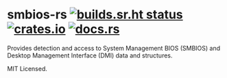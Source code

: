 # smbios-rs [![builds.sr.ht status](https://builds.sr.ht/~mdlayher/smbios-rs.svg)](https://builds.sr.ht/~mdlayher/smbios-rs?) [![crates.io](https://img.shields.io/crates/v/smbios.svg)](https://crates.io/crates/smbios) [![docs.rs](https://docs.rs/smbios/badge.svg)](https://docs.rs/smbios)

Provides detection and access to System Management BIOS (SMBIOS) and
Desktop Management Interface (DMI) data and structures.

MIT Licensed.
